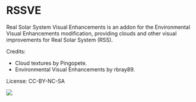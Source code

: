 # RSSVE

Real Solar System Visual Enhancements is an addon for the Environmental Visual Enhancements modification, providing clouds and other visual improvements for Real Solar System (RSS).

Credits:

* Cloud textures by Pingopete.
* Environmental Visual Enhancements by rbray89.

License: CC-BY-NC-SA

![](https://raw.githubusercontent.com/PhineasFreak/PicBin/master/PicBin/RSS_themis_09.png)
